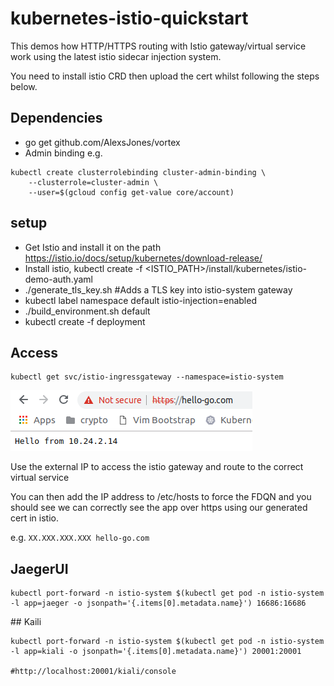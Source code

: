 # kubernetes-istio-quickstart

This demos how HTTP/HTTPS routing with Istio gateway/virtual service work using the latest istio sidecar injection system.

You need to install istio CRD then upload the cert whilst following the steps below.

## Dependencies
- go get github.com/AlexsJones/vortex
- Admin binding e.g.
```
kubectl create clusterrolebinding cluster-admin-binding \
    --clusterrole=cluster-admin \
    --user=$(gcloud config get-value core/account)
```

## setup
- Get Istio and install it on the path https://istio.io/docs/setup/kubernetes/download-release/
- Install istio, kubectl create -f <ISTIO_PATH>/install/kubernetes/istio-demo-auth.yaml
- ./generate_tls_key.sh #Adds a TLS key into istio-system gateway
- kubectl label namespace default istio-injection=enabled
- ./build_environment.sh default
- kubectl create -f deployment


## Access

```
kubectl get svc/istio-ingressgateway --namespace=istio-system
```

![image](res/1.png)

Use the external IP to access the istio gateway and route to the correct virtual service

You can then add the IP address to /etc/hosts to force the FDQN and you should see we can correctly see the app over https using our generated cert in istio.

e.g. `XX.XXX.XXX.XXX hello-go.com`




## JaegerUI

```
kubectl port-forward -n istio-system $(kubectl get pod -n istio-system -l app=jaeger -o jsonpath='{.items[0].metadata.name}') 16686:16686
```


## Kaili

```
kubectl port-forward -n istio-system $(kubectl get pod -n istio-system -l app=kiali -o jsonpath='{.items[0].metadata.name}') 20001:20001

#http://localhost:20001/kiali/console
```
